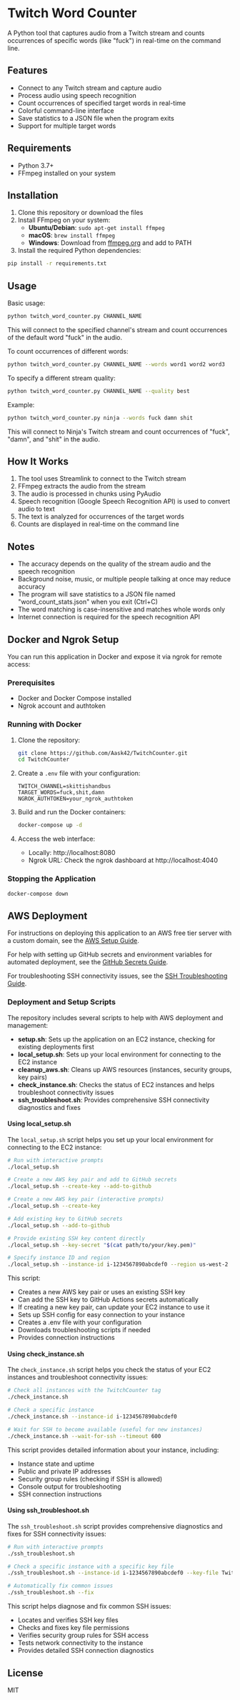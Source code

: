 # Twitch Word Counter

A Python tool that captures audio from a Twitch stream and counts occurrences of specific words (like "fuck") in real-time on the command line.

## Features

- Connect to any Twitch stream and capture audio
- Process audio using speech recognition
- Count occurrences of specified target words in real-time
- Colorful command-line interface
- Save statistics to a JSON file when the program exits
- Support for multiple target words

## Requirements

- Python 3.7+
- FFmpeg installed on your system

## Installation

1. Clone this repository or download the files
2. Install FFmpeg on your system:
   - **Ubuntu/Debian**: `sudo apt-get install ffmpeg`
   - **macOS**: `brew install ffmpeg`
   - **Windows**: Download from [ffmpeg.org](https://ffmpeg.org/download.html) and add to PATH
3. Install the required Python dependencies:

```bash
pip install -r requirements.txt
```

## Usage

Basic usage:

```bash
python twitch_word_counter.py CHANNEL_NAME
```

This will connect to the specified channel's stream and count occurrences of the default word "fuck" in the audio.

To count occurrences of different words:

```bash
python twitch_word_counter.py CHANNEL_NAME --words word1 word2 word3
```

To specify a different stream quality:

```bash
python twitch_word_counter.py CHANNEL_NAME --quality best
```

Example:

```bash
python twitch_word_counter.py ninja --words fuck damn shit
```

This will connect to Ninja's Twitch stream and count occurrences of "fuck", "damn", and "shit" in the audio.

## How It Works

1. The tool uses Streamlink to connect to the Twitch stream
2. FFmpeg extracts the audio from the stream
3. The audio is processed in chunks using PyAudio
4. Speech recognition (Google Speech Recognition API) is used to convert audio to text
5. The text is analyzed for occurrences of the target words
6. Counts are displayed in real-time on the command line

## Notes

- The accuracy depends on the quality of the stream audio and the speech recognition
- Background noise, music, or multiple people talking at once may reduce accuracy
- The program will save statistics to a JSON file named "word_count_stats.json" when you exit (Ctrl+C)
- The word matching is case-insensitive and matches whole words only
- Internet connection is required for the speech recognition API

## Docker and Ngrok Setup

You can run this application in Docker and expose it via ngrok for remote access:

### Prerequisites

- Docker and Docker Compose installed
- Ngrok account and authtoken

### Running with Docker

1. Clone the repository:
   ```bash
   git clone https://github.com/Aask42/TwitchCounter.git
   cd TwitchCounter
   ```

2. Create a `.env` file with your configuration:
   ```
   TWITCH_CHANNEL=skittishandbus
   TARGET_WORDS=fuck,shit,damn
   NGROK_AUTHTOKEN=your_ngrok_authtoken
   ```

3. Build and run the Docker containers:
   ```bash
   docker-compose up -d
   ```

4. Access the web interface:
   - Locally: http://localhost:8080
   - Ngrok URL: Check the ngrok dashboard at http://localhost:4040

### Stopping the Application

```bash
docker-compose down
```

## AWS Deployment

For instructions on deploying this application to an AWS free tier server with a custom domain, see the [AWS Setup Guide](aws-setup.md).

For help with setting up GitHub secrets and environment variables for automated deployment, see the [GitHub Secrets Guide](github-secrets-guide.md).

For troubleshooting SSH connectivity issues, see the [SSH Troubleshooting Guide](ssh_troubleshooting.md).

### Deployment and Setup Scripts

The repository includes several scripts to help with AWS deployment and management:

- **setup.sh**: Sets up the application on an EC2 instance, checking for existing deployments first
- **local_setup.sh**: Sets up your local environment for connecting to the EC2 instance
- **cleanup_aws.sh**: Cleans up AWS resources (instances, security groups, key pairs)
- **check_instance.sh**: Checks the status of EC2 instances and helps troubleshoot connectivity issues
- **ssh_troubleshoot.sh**: Provides comprehensive SSH connectivity diagnostics and fixes

#### Using local_setup.sh

The `local_setup.sh` script helps you set up your local environment for connecting to the EC2 instance:

```bash
# Run with interactive prompts
./local_setup.sh

# Create a new AWS key pair and add to GitHub secrets
./local_setup.sh --create-key --add-to-github

# Create a new AWS key pair (interactive prompts)
./local_setup.sh --create-key

# Add existing key to GitHub secrets
./local_setup.sh --add-to-github

# Provide existing SSH key content directly
./local_setup.sh --key-secret "$(cat path/to/your/key.pem)"

# Specify instance ID and region
./local_setup.sh --instance-id i-1234567890abcdef0 --region us-west-2
```

This script:
- Creates a new AWS key pair or uses an existing SSH key
- Can add the SSH key to GitHub Actions secrets automatically
- If creating a new key pair, can update your EC2 instance to use it
- Sets up SSH config for easy connection to your instance
- Creates a .env file with your configuration
- Downloads troubleshooting scripts if needed
- Provides connection instructions

#### Using check_instance.sh

The `check_instance.sh` script helps you check the status of your EC2 instances and troubleshoot connectivity issues:

```bash
# Check all instances with the TwitchCounter tag
./check_instance.sh

# Check a specific instance
./check_instance.sh --instance-id i-1234567890abcdef0

# Wait for SSH to become available (useful for new instances)
./check_instance.sh --wait-for-ssh --timeout 600
```

This script provides detailed information about your instance, including:
- Instance state and uptime
- Public and private IP addresses
- Security group rules (checking if SSH is allowed)
- Console output for troubleshooting
- SSH connection instructions

#### Using ssh_troubleshoot.sh

The `ssh_troubleshoot.sh` script provides comprehensive diagnostics and fixes for SSH connectivity issues:

```bash
# Run with interactive prompts
./ssh_troubleshoot.sh

# Check a specific instance with a specific key file
./ssh_troubleshoot.sh --instance-id i-1234567890abcdef0 --key-file TwitchCounterKey.pem

# Automatically fix common issues
./ssh_troubleshoot.sh --fix
```

This script helps diagnose and fix common SSH issues:
- Locates and verifies SSH key files
- Checks and fixes key file permissions
- Verifies security group rules for SSH access
- Tests network connectivity to the instance
- Provides detailed SSH connection diagnostics

## License

MIT